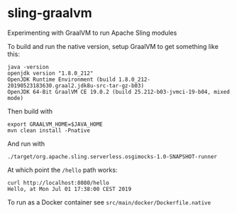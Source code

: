 # sling-graalvm
Experimenting with GraalVM to run Apache Sling modules

To build and run the native version, setup GraalVM to get something like this:

    java -version
    openjdk version "1.8.0_212"
    OpenJDK Runtime Environment (build 1.8.0_212-20190523183630.graal2.jdk8u-src-tar-gz-b03)
    OpenJDK 64-Bit GraalVM CE 19.0.2 (build 25.212-b03-jvmci-19-b04, mixed mode)

Then build with 

    export GRAALVM_HOME=$JAVA_HOME
    mvn clean install -Pnative
    
And run with

    ./target/org.apache.sling.serverless.osgimocks-1.0-SNAPSHOT-runner
    
At which point the `/hello` path works:

    curl http://localhost:8080/hello
    Hello, at Mon Jul 01 17:38:00 CEST 2019

To run as a Docker container see `src/main/docker/Dockerfile.native`